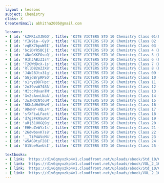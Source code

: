 ```yaml
--- 
layout : lessons 
subject: Chemistry
class: X
CreaterEmail: abhitha2005@gmail.com

lessons: 
- { id: 'kZFR1xXJNGQ', title: 'KITE VICTERS STD 10 Chemistry Class 01(First Bell-ഫസ്റ്റ് ബെല്‍)' }
- { id: 'YIN9ia--Gy0', title: 'KITE VICTERS STD 10 Chemistry Class 02 (First Bell-ഫസ്റ്റ് ബെല്‍)' }
- { id: 'vqBX7bpwWEI', title: 'KITE VICTERS STD 10 Chemistry Class 03 (First Bell-ഫസ്റ്റ് ബെല്‍)' }
- { id: 'bciDYR5BCjI', title: 'KITE VICTERS STD 10 Chemistry Class 4 (First Bell-ഫസ്റ്റ് ബെല്‍)' }
- { id: '4NoGKKFOsuQ', title: 'KITE VICTERS STD 10 Chemistry Class 5 (First Bell-ഫസ്റ്റ് ബെല്‍)' }
- { id: '9IhJABzZIs4', title: 'KITE VICTERS STD 10 Chemistry Class 6 (First Bell-ഫസ്റ്റ് ബെല്‍)' }
- { id: 'T2GWdDcX-1s', title: 'KITE VICTERS STD 10 Chemistry Class 7 (First Bell-ഫസ്റ്റ് ബെല്‍)' }
- { id: 'RllD82mZJX8', title: 'KITE VICTERS STD 10 Chemistry Class 8 (First Bell-ഫസ്റ്റ് ബെല്‍)' }
- { id: 'J4WJ8Jtx31g', title: 'KITE VICTERS STD 10 Chemistry Class 09 (First Bell-ഫസ്റ്റ് ബെല്‍)' }
- { id: 'GGjdBrpRPSQ', title: 'KITE VICTERS STD 10 Chemistry Class 10 (First Bell-ഫസ്റ്റ് ബെല്‍)' }
- { id: 'o1ryzDDFHpc', title: 'KITE VICTERS STD 10 Chemistry Class 11 (First Bell-ഫസ്റ്റ് ബെല്‍)' }
- { id: '2o39vwW748A', title: 'KITE VICTERS STD 10 Chemistry Class 12 (First Bell-ഫസ്റ്റ് ബെല്‍)' }
- { id: 'MItcPdvanTM', title: 'KITE VICTERS STD 10 Chemistry Class 13 (First Bell-ഫസ്റ്റ് ബെല്‍)' }
- { id: 'Gv2sAnvLNaA', title: 'KITE VICTERS STD 10 Chemistry Class 14 (First Bell-ഫസ്റ്റ് ബെല്‍)' }
- { id: '3wJHOzNtouM', title: 'KITE VICTERS STD 10 Chemistry Class 15 (First Bell-ഫസ്റ്റ് ബെല്‍)' }
- { id: 'BKhAdHd5HvM', title: 'KITE VICTERS STD 10 Chemistry Class 16 (First Bell-ഫസ്റ്റ് ബെല്‍)' }
- { id: '9DeHY-nQLs4', title: 'KITE VICTERS STD 10 Chemistry Class 17 (First Bell-ഫസ്റ്റ് ബെല്‍)' }
- { id: 'sfXFiwLFaek', title: 'KITE VICTERS STD 10 Chemistry Class 18 (First Bell-ഫസ്റ്റ് ബെല്‍)' }
- { id: 'd7g3FK9SuRU', title: 'KITE VICTERS STD 10 Chemistry Class 19 (First Bell-ഫസ്റ്റ് ബെല്‍)' }
- { id: 'aRj31U0GQ9g', title: 'KITE VICTERS STD 10 Chemistry Class 20 (First Bell-ഫസ്റ്റ് ബെല്‍)' }
- { id: 'EHHuZeWYz1s', title: 'KITE VICTERS STD 10 Chemistry Class 21 (First Bell-ഫസ്റ്റ് ബെല്‍)' }
- { id: '26dwbovKTs8', title: 'KITE VICTERS STD 10 Chemistry Class 22 (First Bell-ഫസ്റ്റ് ബെല്‍)' }
- { id: '__TiP4AVcM4', title: 'KITE VICTERS STD 10 Chemistry Class 23 (First Bell-ഫസ്റ്റ് ബെല്‍)' }
- { id: 'w5AG9tyF28I', title: 'KITE VICTERS STD 10 Chemistry Class 24 (First Bell-ഫസ്റ്റ് ബെല്‍)' }
- { id: '015be9aeUsI', title: 'KITE VICTERS STD 10 Chemistry Class 25 (First Bell-ഫസ്റ്റ് ബെല്‍)' }

textbooks:
- { link: 'https://d1v6qmyxzkp4v1.cloudfront.net/uploads/ebook/Std_10/Chemistry_Eng_1/Chemistry_Eng_1.pdf', title: 'Chemistry Part -1' , medium: 'English' }
- { link: 'https://d1v6qmyxzkp4v1.cloudfront.net/uploads/ebook/VOL_2_10/Chemistry_English_2/Chemistry_English_2.pdf', title: 'Chemistry Part -2' , medium: 'English' }
- { link: 'https://d1v6qmyxzkp4v1.cloudfront.net/uploads/ebook/Std_10/Chemistry_Mal_1/Chemistry_Mal_1.pdf', title: 'Chemistry Part -1' , medium: 'Malayalam' }
- { link: 'https://d1v6qmyxzkp4v1.cloudfront.net/uploads/ebook/VOL_2_10/Chemistry_Malayalam_2/Chemistry_Malayalam_2.pdf', title: 'Chemistry Part -2' , medium: 'Malayalam' }
---
```

